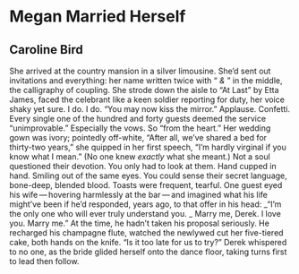 # Megan Married Herself
## Caroline Bird
She arrived at the country mansion in a silver limousine.
She’d sent out invitations and everything:
her name written twice with “ _&_ ” in the middle,
the calligraphy of coupling.
She strode down the aisle to “At Last” by Etta James,
faced the celebrant like a keen soldier reporting for duty,
her voice shaky yet sure. I do. I do.
“You may now kiss the mirror.” Applause. Confetti.
Every single one of the hundred and forty guests
deemed the service “unimprovable.”
Especially the vows. So “from the heart.”
Her wedding gown was ivory; pointedly off-white,
“After all, we’ve shared a bed for thirty-two years,”
she quipped in her first speech,
“I’m hardly virginal if you know what I mean.”
(No one knew _exactly_ what she meant.)
Not a soul questioned their devotion.
You only had to look at them. Hand cupped in hand.
Smiling out of the same eyes. You could sense
their secret language, bone-deep, blended blood.
Toasts were frequent, tearful. One guest
eyed his wife — hovering harmlessly at the bar — and
imagined what his life might’ve been if
he’d responded, years ago, to that offer in his head:
 _“I’m the only one who will ever truly understand you.
_
Marry me, Derek. I love you. Marry me.”
At the time, he hadn’t taken his proposal seriously.
He recharged his champagne flute, watched
the newlywed cut her five-tiered cake, both hands
on the knife. “Is it too late for us to try?” Derek whispered
to no one, as the bride glided herself onto the dance floor,
taking turns first to lead then follow.